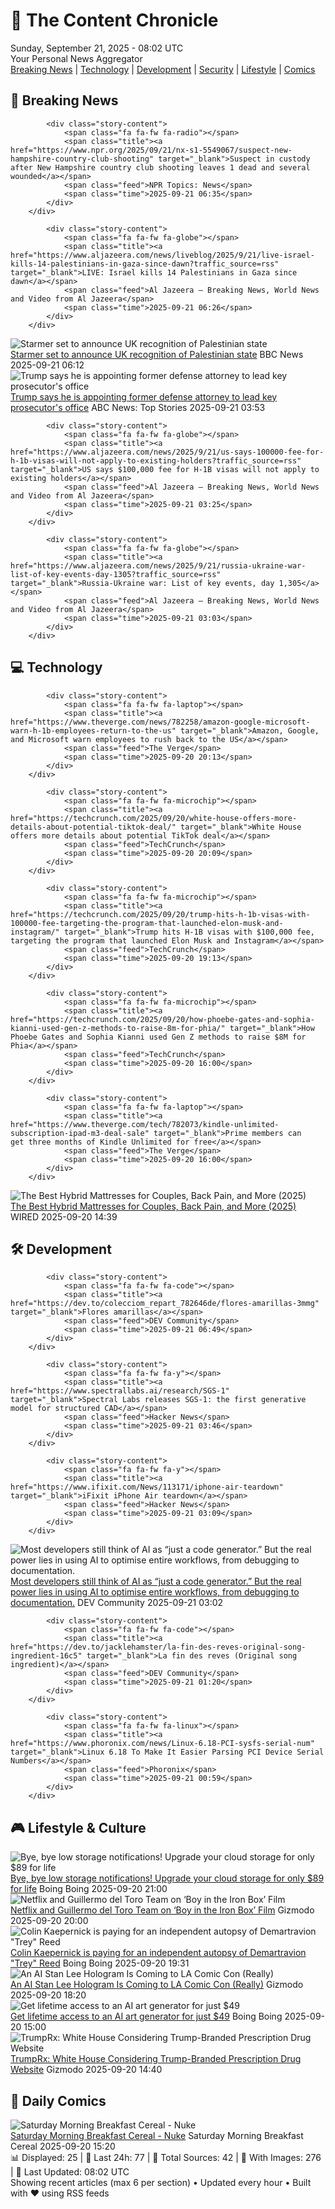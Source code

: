 <!-- Processing 54 RSS feeds at 2025-09-21 08:01:48 UTC -->
<!-- Processing: XKCD -->
<!-- Processing: Penny Arcade -->
<!-- Processing: Cyanide & Happiness -->
<!-- Processing: Questionable Content -->
<!-- Processing: Dinosaur Comics -->
<!-- Processing: CNN Breaking News -->
<!-- Processing: BBC Breaking News -->
<!-- Processing: NPR News -->
<!-- Processing: CBC News -->
<!-- Error processing https://rss.cbc.ca/lineup/topstories.xml: The read operation timed out -->
<!-- Processing: Reuters Top News -->
<!-- Processing: Reuters World News -->
<!-- Processing: Associated Press Breaking -->
<!-- Processing: NBC News Breaking -->
<!-- Processing: Guardian World News -->
<!-- Processing: Sky News World -->
<!-- Processing: The Verge -->
<!-- Processing: O'Reilly Radar -->
<!-- Processing: WIRED -->
<!-- Processing: Slashdot -->
<!-- Processing: Hacker News -->
<!-- Processing: It's FOSS -->
<!-- Processing: DistroWatch -->
<!-- Processing: Ubuntu Blog -->
<!-- Processing: GitHub Blog -->
<!-- Processing: GitLab Blog -->
<!-- Processing: Gizmodo -->
<!-- Processing: Schneier on Security -->
<!-- Generated 3 new posts out of 27 feeds processed -->
<div class="newspaper-header">
    <h1 class="newspaper-title">📰 The Content Chronicle</h1>
    <div class="newspaper-date">Sunday, September 21, 2025 - 08:02 UTC</div>
    <div class="newspaper-subtitle">Your Personal News Aggregator</div>
</div>

<div class="newspaper-nav">
    <a href="#breaking">Breaking News</a> |
    <a href="#tech">Technology</a> |
    <a href="#dev">Development</a> |
    <a href="#security">Security</a> |
    <a href="#lifestyle">Lifestyle</a> |
    <a href="#webcomics">Comics</a>
</div>

<div class="news-section breaking-news" id="breaking">
<h2 class="section-header">🚨 Breaking News</h2>
<div class="stories-container">
<div class="story">
            
            <div class="story-content">
                <span class="fa fa-fw fa-radio"></span>
                <span class="title"><a href="https://www.npr.org/2025/09/21/nx-s1-5549067/suspect-new-hampshire-country-club-shooting" target="_blank">Suspect in custody after New Hampshire country club shooting leaves 1 dead and several wounded</a></span>
                <span class="feed">NPR Topics: News</span>
                <span class="time">2025-09-21 06:35</span>
            </div>
        </div>
<div class="story">
            
            <div class="story-content">
                <span class="fa fa-fw fa-globe"></span>
                <span class="title"><a href="https://www.aljazeera.com/news/liveblog/2025/9/21/live-israel-kills-14-palestinians-in-gaza-since-dawn?traffic_source=rss" target="_blank">LIVE: Israel kills 14 Palestinians in Gaza since dawn</a></span>
                <span class="feed">Al Jazeera – Breaking News, World News and Video from Al Jazeera</span>
                <span class="time">2025-09-21 06:26</span>
            </div>
        </div>
<div class="story">
            <img src="https://ichef.bbci.co.uk/ace/standard/240/cpsprodpb/9c9b/live/cd279bf0-965f-11f0-937e-e53bdd730b8c.jpg" alt="Starmer set to announce UK recognition of Palestinian state" class="story-image" loading="lazy" onerror="this.style.display='none'">
            <div class="story-content">
                <span class="fa fa-fw fa-earth-americas"></span>
                <span class="title"><a href="https://www.bbc.com/news/articles/ce800enrglzo?at_medium=RSS&at_campaign=rss" target="_blank">Starmer set to announce UK recognition of Palestinian state</a></span>
                <span class="feed">BBC News</span>
                <span class="time">2025-09-21 06:12</span>
            </div>
        </div>
<div class="story">
            <img src="https://s.abcnews.com/images/Politics/GettyImages-2233768258_1758414789774_hpMain_4x3t_384.jpg" alt="Trump says he is appointing former defense attorney to lead key prosecutor&#x27;s office" class="story-image" loading="lazy" onerror="this.style.display='none'">
            <div class="story-content">
                <span class="fa fa-fw fa-tv"></span>
                <span class="title"><a href="https://abcnews.go.com/Politics/trump-nominate-former-attorney-lead-key-prosecutors-office/story?id=125775601" target="_blank">Trump says he is appointing former defense attorney to lead key prosecutor&#x27;s office</a></span>
                <span class="feed">ABC News: Top Stories</span>
                <span class="time">2025-09-21 03:53</span>
            </div>
        </div>
<div class="story">
            
            <div class="story-content">
                <span class="fa fa-fw fa-globe"></span>
                <span class="title"><a href="https://www.aljazeera.com/news/2025/9/21/us-says-100000-fee-for-h-1b-visas-will-not-apply-to-existing-holders?traffic_source=rss" target="_blank">US says $100,000 fee for H-1B visas will not apply to existing holders</a></span>
                <span class="feed">Al Jazeera – Breaking News, World News and Video from Al Jazeera</span>
                <span class="time">2025-09-21 03:25</span>
            </div>
        </div>
<div class="story">
            
            <div class="story-content">
                <span class="fa fa-fw fa-globe"></span>
                <span class="title"><a href="https://www.aljazeera.com/news/2025/9/21/russia-ukraine-war-list-of-key-events-day-1305?traffic_source=rss" target="_blank">Russia-Ukraine war: List of key events, day 1,305</a></span>
                <span class="feed">Al Jazeera – Breaking News, World News and Video from Al Jazeera</span>
                <span class="time">2025-09-21 03:03</span>
            </div>
        </div>
</div>
</div>
<div class="news-section tech-news" id="tech">
<h2 class="section-header">💻 Technology</h2>
<div class="stories-container">
<div class="story">
            
            <div class="story-content">
                <span class="fa fa-fw fa-laptop"></span>
                <span class="title"><a href="https://www.theverge.com/news/782258/amazon-google-microsoft-warn-h-1b-employees-return-to-the-us" target="_blank">Amazon, Google, and Microsoft warn employees to rush back to the US</a></span>
                <span class="feed">The Verge</span>
                <span class="time">2025-09-20 20:13</span>
            </div>
        </div>
<div class="story">
            
            <div class="story-content">
                <span class="fa fa-fw fa-microchip"></span>
                <span class="title"><a href="https://techcrunch.com/2025/09/20/white-house-offers-more-details-about-potential-tiktok-deal/" target="_blank">White House offers more details about potential TikTok deal</a></span>
                <span class="feed">TechCrunch</span>
                <span class="time">2025-09-20 20:09</span>
            </div>
        </div>
<div class="story">
            
            <div class="story-content">
                <span class="fa fa-fw fa-microchip"></span>
                <span class="title"><a href="https://techcrunch.com/2025/09/20/trump-hits-h-1b-visas-with-100000-fee-targeting-the-program-that-launched-elon-musk-and-instagram/" target="_blank">Trump hits H-1B visas with $100,000 fee, targeting the program that launched Elon Musk and Instagram</a></span>
                <span class="feed">TechCrunch</span>
                <span class="time">2025-09-20 19:13</span>
            </div>
        </div>
<div class="story">
            
            <div class="story-content">
                <span class="fa fa-fw fa-microchip"></span>
                <span class="title"><a href="https://techcrunch.com/2025/09/20/how-phoebe-gates-and-sophia-kianni-used-gen-z-methods-to-raise-8m-for-phia/" target="_blank">How Phoebe Gates and Sophia Kianni used Gen Z methods to raise $8M for Phia</a></span>
                <span class="feed">TechCrunch</span>
                <span class="time">2025-09-20 16:00</span>
            </div>
        </div>
<div class="story">
            
            <div class="story-content">
                <span class="fa fa-fw fa-laptop"></span>
                <span class="title"><a href="https://www.theverge.com/tech/782073/kindle-unlimited-subscription-ipad-m3-deal-sale" target="_blank">Prime members can get three months of Kindle Unlimited for free</a></span>
                <span class="feed">The Verge</span>
                <span class="time">2025-09-20 16:00</span>
            </div>
        </div>
<div class="story">
            <img src="https://media.wired.com/photos/68cd64eec5c73ba1c6338fb8/master/pass/Mix%20and%20Match%20Your%20Mattress's%20Build%20With%20the%20Best%20Hybrid%20Mattress.png" alt="The Best Hybrid Mattresses for Couples, Back Pain, and More (2025)" class="story-image" loading="lazy" onerror="this.style.display='none'">
            <div class="story-content">
                <span class="fa fa-fw fa-bolt"></span>
                <span class="title"><a href="https://www.wired.com/gallery/best-hybrid-mattress/" target="_blank">The Best Hybrid Mattresses for Couples, Back Pain, and More (2025)</a></span>
                <span class="feed">WIRED</span>
                <span class="time">2025-09-20 14:39</span>
            </div>
        </div>
</div>
</div>
<div class="news-section dev-news" id="dev">
<h2 class="section-header">🛠️ Development</h2>
<div class="stories-container">
<div class="story">
            
            <div class="story-content">
                <span class="fa fa-fw fa-code"></span>
                <span class="title"><a href="https://dev.to/colecciom_repart_782646de/flores-amarillas-3mmg" target="_blank">Flores amarillas</a></span>
                <span class="feed">DEV Community</span>
                <span class="time">2025-09-21 06:49</span>
            </div>
        </div>
<div class="story">
            
            <div class="story-content">
                <span class="fa fa-fw fa-y"></span>
                <span class="title"><a href="https://www.spectrallabs.ai/research/SGS-1" target="_blank">Spectral Labs releases SGS-1: the first generative model for structured CAD</a></span>
                <span class="feed">Hacker News</span>
                <span class="time">2025-09-21 03:46</span>
            </div>
        </div>
<div class="story">
            
            <div class="story-content">
                <span class="fa fa-fw fa-y"></span>
                <span class="title"><a href="https://www.ifixit.com/News/113171/iphone-air-teardown" target="_blank">iFixit iPhone Air teardown</a></span>
                <span class="feed">Hacker News</span>
                <span class="time">2025-09-21 03:09</span>
            </div>
        </div>
<div class="story">
            <img src="https://media2.dev.to/dynamic/image/width=800%2Cheight=%2Cfit=scale-down%2Cgravity=auto%2Cformat=auto/https%3A%2F%2Fdev-to-uploads.s3.amazonaws.com%2Fuploads%2Fuser%2Fprofile_image%2F3391551%2Fb884abd7-f906-4094-afe5-256359f658f3.jpeg" alt="Most developers still think of AI as “just a code generator.” But the real power lies in using AI to optimise entire workflows, from debugging to documentation." class="story-image" loading="lazy" onerror="this.style.display='none'">
            <div class="story-content">
                <span class="fa fa-fw fa-code"></span>
                <span class="title"><a href="https://dev.to/jaideepparashar/most-developers-still-think-of-ai-as-just-a-code-generator-but-the-real-power-lies-in-using-ai-3ba" target="_blank">Most developers still think of AI as “just a code generator.” But the real power lies in using AI to optimise entire workflows, from debugging to documentation.</a></span>
                <span class="feed">DEV Community</span>
                <span class="time">2025-09-21 03:02</span>
            </div>
        </div>
<div class="story">
            
            <div class="story-content">
                <span class="fa fa-fw fa-code"></span>
                <span class="title"><a href="https://dev.to/jacklehamster/la-fin-des-reves-original-song-ingredient-16c5" target="_blank">La fin des reves (Original song ingredient)</a></span>
                <span class="feed">DEV Community</span>
                <span class="time">2025-09-21 01:20</span>
            </div>
        </div>
<div class="story">
            
            <div class="story-content">
                <span class="fa fa-fw fa-linux"></span>
                <span class="title"><a href="https://www.phoronix.com/news/Linux-6.18-PCI-sysfs-serial-num" target="_blank">Linux 6.18 To Make It Easier Parsing PCI Device Serial Numbers</a></span>
                <span class="feed">Phoronix</span>
                <span class="time">2025-09-21 00:59</span>
            </div>
        </div>
</div>
</div>
<div class="news-section lifestyle-news" id="lifestyle">
<h2 class="section-header">🎮 Lifestyle & Culture</h2>
<div class="stories-container">
<div class="story">
            <img src="https://i0.wp.com/boingboing.net/wp-content/uploads/2025/09/FileJump-2TB-Cloud-Storage.jpg?fit=2250%2C1500&amp;quality=60&amp;ssl=1" alt="Bye, bye low storage notifications! Upgrade your cloud storage for only $89 for life" class="story-image" loading="lazy" onerror="this.style.display='none'">
            <div class="story-content">
                <span class="fa fa-fw fa-arrow-right"></span>
                <span class="title"><a href="https://boingboing.net/2025/09/20/bye-bye-low-storage-notifications-upgrade-your-cloud-storage-for-only-89-for-life.html" target="_blank">Bye, bye low storage notifications! Upgrade your cloud storage for only $89 for life</a></span>
                <span class="feed">Boing Boing</span>
                <span class="time">2025-09-20 21:00</span>
            </div>
        </div>
<div class="story">
            <img src="https://gizmodo.com/app/uploads/2025/09/boy-iron-box.jpg" alt="Netflix and Guillermo del Toro Team on ‘Boy in the Iron Box’ Film" class="story-image" loading="lazy" onerror="this.style.display='none'">
            <div class="story-content">
                <span class="fa fa-fw fa-computer"></span>
                <span class="title"><a href="https://gizmodo.com/netflix-and-guillermo-del-toro-team-on-boy-in-the-iron-box-film-2000661844" target="_blank">Netflix and Guillermo del Toro Team on ‘Boy in the Iron Box’ Film</a></span>
                <span class="feed">Gizmodo</span>
                <span class="time">2025-09-20 20:00</span>
            </div>
        </div>
<div class="story">
            <img src="https://i0.wp.com/boingboing.net/wp-content/uploads/2025/09/image-23.png?fit=544%2C680&amp;quality=55&amp;ssl=1" alt="Colin Kaepernick is paying for an independent autopsy of Demartravion &quot;Trey&quot; Reed" class="story-image" loading="lazy" onerror="this.style.display='none'">
            <div class="story-content">
                <span class="fa fa-fw fa-arrow-right"></span>
                <span class="title"><a href="https://boingboing.net/2025/09/20/colin-kaepernick-is-paying-for-an-independent-autopsy-of-demartravion-trey-reed.html" target="_blank">Colin Kaepernick is paying for an independent autopsy of Demartravion &quot;Trey&quot; Reed</a></span>
                <span class="feed">Boing Boing</span>
                <span class="time">2025-09-20 19:31</span>
            </div>
        </div>
<div class="story">
            <img src="https://gizmodo.com/app/uploads/2025/09/stan-lee-hologram.jpg" alt="An AI Stan Lee Hologram Is Coming to LA Comic Con (Really)" class="story-image" loading="lazy" onerror="this.style.display='none'">
            <div class="story-content">
                <span class="fa fa-fw fa-computer"></span>
                <span class="title"><a href="https://gizmodo.com/an-ai-stan-lee-hologram-is-coming-to-la-comic-con-really-2000661671" target="_blank">An AI Stan Lee Hologram Is Coming to LA Comic Con (Really)</a></span>
                <span class="feed">Gizmodo</span>
                <span class="time">2025-09-20 18:20</span>
            </div>
        </div>
<div class="story">
            <img src="https://i0.wp.com/boingboing.net/wp-content/uploads/2025/09/Imagiyo-AI-Image-Generator.jpg?fit=1260%2C946&amp;quality=60&amp;ssl=1" alt="Get lifetime access to an AI art generator for just $49" class="story-image" loading="lazy" onerror="this.style.display='none'">
            <div class="story-content">
                <span class="fa fa-fw fa-arrow-right"></span>
                <span class="title"><a href="https://boingboing.net/2025/09/20/get-lifetime-access-to-an-ai-art-generator-for-just-49.html" target="_blank">Get lifetime access to an AI art generator for just $49</a></span>
                <span class="feed">Boing Boing</span>
                <span class="time">2025-09-20 15:00</span>
            </div>
        </div>
<div class="story">
            <img src="https://gizmodo.com/app/uploads/2025/09/trump-droopy-face-stroke-like.jpg" alt="TrumpRx: White House Considering Trump-Branded Prescription Drug Website" class="story-image" loading="lazy" onerror="this.style.display='none'">
            <div class="story-content">
                <span class="fa fa-fw fa-computer"></span>
                <span class="title"><a href="https://gizmodo.com/white-house-trump-prescription-drug-website-2000661678" target="_blank">TrumpRx: White House Considering Trump-Branded Prescription Drug Website</a></span>
                <span class="feed">Gizmodo</span>
                <span class="time">2025-09-20 14:40</span>
            </div>
        </div>
</div>
</div>
<div class="news-section webcomics-section" id="webcomics">
<h2 class="section-header">🎨 Daily Comics</h2>
<div class="stories-container">
<div class="story">
            <img src="https://www.smbc-comics.com/comics/1758140081-20250920.png" alt="Saturday Morning Breakfast Cereal - Nuke" class="story-image" loading="lazy" onerror="this.style.display='none'">
            <div class="story-content">
                <span class="fa fa-fw fa-smile"></span>
                <span class="title"><a href="https://www.smbc-comics.com/comic/nuke" target="_blank">Saturday Morning Breakfast Cereal - Nuke</a></span>
                <span class="feed">Saturday Morning Breakfast Cereal</span>
                <span class="time">2025-09-20 15:20</span>
            </div>
        </div>
</div>
</div>

<div class="newspaper-footer">
    <div class="stats">
        📊 Displayed: 25 | 📅 Last 24h: 77 | 📡 Total Sources: 42 | 📸 With Images: 276 |
        🔄 Last Updated: 08:02 UTC
    </div>
    <div class="footer-note">
        Showing recent articles (max 6 per section) • Updated every hour • Built with ❤️ using RSS feeds
    </div>
</div>
